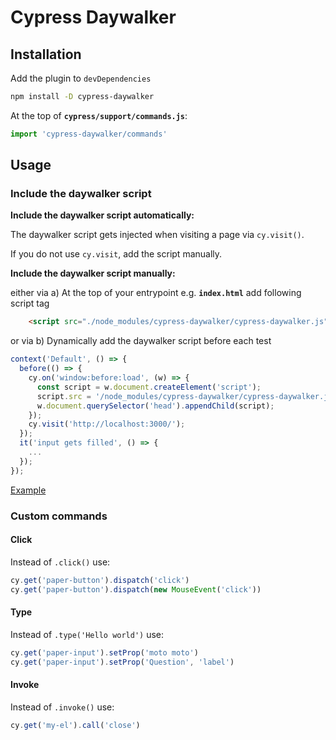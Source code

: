 # Cypress Daywalker

## Installation

Add the plugin to `devDependencies`
```bash
npm install -D cypress-daywalker
```

At the top of **`cypress/support/commands.js`**:
```js
import 'cypress-daywalker/commands'
```

## Usage

### Include the daywalker script

**Include the daywalker script automatically:**

The daywalker script gets injected when visiting a page via `cy.visit()`.

If you do not use `cy.visit`, add the script manually.

**Include the daywalker script manually:**

either via a) At the top of your entrypoint e.g. **`index.html`** add following script tag
```html
    <script src="./node_modules/cypress-daywalker/cypress-daywalker.js"></script>
```
or via b) Dynamically add the daywalker script before each test

```javascript
context('Default', () => {
  before(() => {
    cy.on('window:before:load', (w) => {
      const script = w.document.createElement('script');
      script.src = '/node_modules/cypress-daywalker/cypress-daywalker.js';
      w.document.querySelector('head').appendChild(script);
    });
    cy.visit('http://localhost:3000/');
  });
  it('input gets filled', () => {
    ...
  });
});
```

[Example](https://github.com/JaySunSyn/cypress-daywalker/blob/master/example/cypress/integration/example.spec.js)

### Custom commands

#### Click

Instead of `.click()` use:

```js
cy.get('paper-button').dispatch('click')
cy.get('paper-button').dispatch(new MouseEvent('click'))
```

#### Type

Instead of `.type('Hello world')` use:

```js
cy.get('paper-input').setProp('moto moto')
cy.get('paper-input').setProp('Question', 'label')
```

#### Invoke

Instead of `.invoke()` use:

```js
cy.get('my-el').call('close')
```